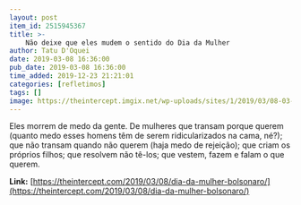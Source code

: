 ```yaml
---
layout: post
item_id: 2515945367
title: >-
    Não deixe que eles mudem o sentido do Dia da Mulher
author: Tatu D'Oquei
date: 2019-03-08 16:36:00
pub_date: 2019-03-08 16:36:00
time_added: 2019-12-23 21:21:01
categories: [refletimos]
tags: []
image: https://theintercept.imgix.net/wp-uploads/sites/1/2019/03/08-03-18-8m-1-1552064826.jpg?auto=compress%2Cformat&q=90&fit=crop&w=1200&h=800
---
```


Eles morrem de medo da gente. De mulheres que transam porque querem (quanto medo esses homens têm de serem ridicularizados na cama, né?); que não transam quando não querem (haja medo de rejeição); que criam os próprios filhos; que resolvem não tê-los; que vestem, fazem e falam o que querem.

**Link:** [https://theintercept.com/2019/03/08/dia-da-mulher-bolsonaro/](https://theintercept.com/2019/03/08/dia-da-mulher-bolsonaro/)

